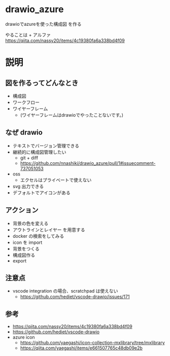 # drawio_azure
drawioでazureを使った構成図 を作る

やることは + アルファ
https://qiita.com/nassy20/items/4c19380fa6a338bd4f09

# 説明
## 図を作るってどんなとき
- 構成図
- ワークフロー
- ワイヤーフレーム
    - (ワイヤーフレームはdrawioでやったことないです。)

## なぜ drawio
- テキストでバージョン管理できる
- 継続的に構成図管理したい
   - git + diff
   - https://github.com/nnashiki/drawio_azure/pull/1#issuecomment-737051053
- oss
   - エクセルはプライベートで使えない
- svg 出力できる
- デフォルトでアイコンがある

## アクション
- 背景の色を変える
- アウトラインとレイヤー を用意する
- docker の検索をしてみる
- icon を import
- 背景をつくる
- 構成図作る
- export

## 注意点
- vscode integration の場合、scratchpad は使えない
  - https://github.com/hediet/vscode-drawio/issues/171

## 参考
- https://qiita.com/nassy20/items/4c19380fa6a338bd4f09
- https://github.com/hediet/vscode-drawio
- azure icon
    - https://github.com/yaegashi/icon-collection-mxlibrary/tree/mxlibrary
    - https://qiita.com/yaegashi/items/e661507765c48db09e2b

